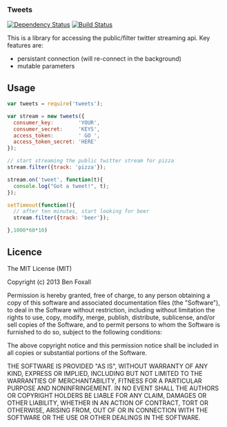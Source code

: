 ### Tweets 

[![Dependency Status](https://david-dm.org/benfoxall/tweets.png)](https://david-dm.org/benfoxall/tweets) [![Build Status](https://travis-ci.org/benfoxall/tweets.png?branch=master)](https://travis-ci.org/benfoxall/tweets)

This is a library for accessing the public/filter twitter streaming api.  Key features are:

* persistant connection (will re-connect in the background)
* mutable parameters

## Usage

```js
var tweets = require('tweets');

var stream = new tweets({
  consumer_key:        'YOUR',
  consumer_secret:     'KEYS',
  access_token:        ' GO ',
  access_token_secret: 'HERE'
});

// start streaming the public twitter stream for pizza
stream.filter({track: 'pizza'});

stream.on('tweet', function(t){
  console.log("Got a tweet!", t);
});

setTimeout(function(){
  // after ten minutes, start looking for beer
  stream.filter({track: 'beer'});

},1000*60*10)
```

## Licence

The MIT License (MIT)

Copyright (c) 2013 Ben Foxall

Permission is hereby granted, free of charge, to any person obtaining a copy of
this software and associated documentation files (the "Software"), to deal in
the Software without restriction, including without limitation the rights to
use, copy, modify, merge, publish, distribute, sublicense, and/or sell copies of
the Software, and to permit persons to whom the Software is furnished to do so,
subject to the following conditions:

The above copyright notice and this permission notice shall be included in all
copies or substantial portions of the Software.

THE SOFTWARE IS PROVIDED "AS IS", WITHOUT WARRANTY OF ANY KIND, EXPRESS OR
IMPLIED, INCLUDING BUT NOT LIMITED TO THE WARRANTIES OF MERCHANTABILITY, FITNESS
FOR A PARTICULAR PURPOSE AND NONINFRINGEMENT. IN NO EVENT SHALL THE AUTHORS OR
COPYRIGHT HOLDERS BE LIABLE FOR ANY CLAIM, DAMAGES OR OTHER LIABILITY, WHETHER
IN AN ACTION OF CONTRACT, TORT OR OTHERWISE, ARISING FROM, OUT OF OR IN
CONNECTION WITH THE SOFTWARE OR THE USE OR OTHER DEALINGS IN THE SOFTWARE.
